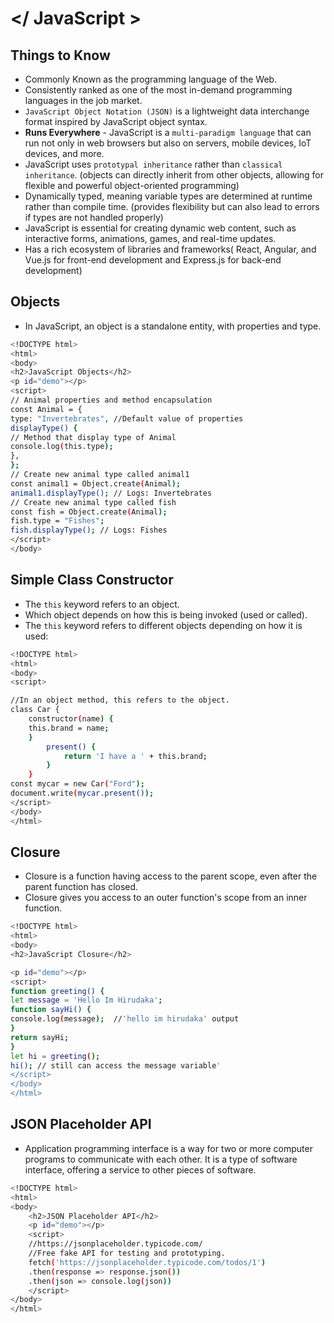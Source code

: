 # </ JavaScript >

## Things to Know
- Commonly Known as the programming language of the Web.
- Consistently ranked as one of the most in-demand programming languages in the job market.
- ```JavaScript Object Notation (JSON)``` is a lightweight data interchange format inspired by JavaScript object syntax.
- **Runs Everywhere** - JavaScript is a ```multi-paradigm language``` that can run not only in web browsers but also on servers, mobile devices, IoT devices, and more.
- JavaScript uses ```prototypal inheritance``` rather than ```classical inheritance```. (objects can directly inherit from other objects, allowing for flexible and powerful object-oriented programming)
- Dynamically typed, meaning variable types are determined at runtime rather than compile time. (provides flexibility but can also lead to errors if types are not handled properly)
- JavaScript is essential for creating dynamic web content, such as interactive forms, animations, games, and real-time updates.
- Has a rich ecosystem of libraries and frameworks( React, Angular, and Vue.js for front-end development and Express.js for back-end development)

## Objects
- In JavaScript, an object is a standalone entity, with properties and type.

```bash
<!DOCTYPE html>
<html>
<body>
<h2>JavaScript Objects</h2>
<p id="demo"></p>
<script>
// Animal properties and method encapsulation
const Animal = {
type: "Invertebrates", //Default value of properties
displayType() {
// Method that display type of Animal
console.log(this.type);
},
};
// Create new animal type called animal1
const animal1 = Object.create(Animal);
animal1.displayType(); // Logs: Invertebrates
// Create new animal type called fish
const fish = Object.create(Animal);
fish.type = "Fishes";
fish.displayType(); // Logs: Fishes
</script>
</body>
```

## Simple Class Constructor

- The ```this``` keyword refers to an object.
- Which object depends on how this is being invoked (used or called).
- The ```this``` keyword refers to different objects depending on how it is used:

```bash
<!DOCTYPE html>
<html>
<body>
<script>

//In an object method, this refers to the object.
class Car {
    constructor(name) {
    this.brand = name;
    }
        present() {
            return 'I have a ' + this.brand;
        }
    }
const mycar = new Car("Ford");
document.write(mycar.present());
</script>
</body>
</html>
```

## Closure

- Closure is a function having access to the parent scope, even after the parent function has closed.
- Closure gives you access to an outer function's scope from an inner function. 

```bash
<!DOCTYPE html>
<html>
<body>
<h2>JavaScript Closure</h2>

<p id="demo"></p>
<script>
function greeting() {
let message = 'Hello Im Hirudaka';
function sayHi() {
console.log(message);  //'hello im hirudaka' output
}
return sayHi;
}
let hi = greeting();
hi(); // still can access the message variable'
</script>
</body>
</html>
```

## JSON Placeholder API

- Application programming interface is a way for two or more computer programs to communicate with each other. It is a type of software interface, offering a service to other pieces of software.

```bash
<!DOCTYPE html>
<html>
<body>
    <h2>JSON Placeholder API</h2>
    <p id="demo"></p>
    <script>
    //https://jsonplaceholder.typicode.com/
    //Free fake API for testing and prototyping.
    fetch('https://jsonplaceholder.typicode.com/todos/1')
    .then(response => response.json())
    .then(json => console.log(json))
    </script>
</body>
</html>
```
